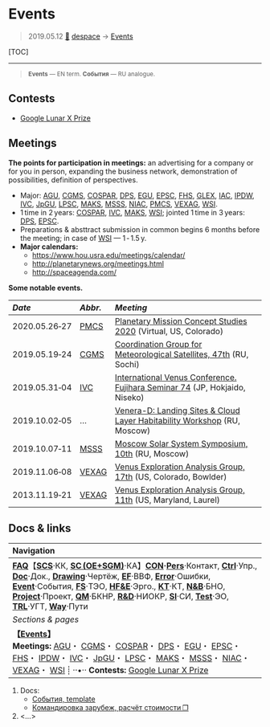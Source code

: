# Events
> 2019.05.12 [🚀](../index/index.md) [despace](index.md) → [Events](event.md)

[TOC]

---

> <small>**Events** — EN term. **События** — RU analogue.</small>



## Contests
   - [Google Lunar X Prize](google_lunar_x_prize.md)



## Meetings
**The points for participation in meetings:** an advertising for a company or for you in person, expanding the business network, demonstration of possibilities, definition of perspectives.

   - Major: [AGU](agu.md), [CGMS](cgms.md), [COSPAR](cospar.md), [DPS](dps.md), [EGU](egu.md), [EPSC](epsc.md), [FHS](fhs.md), [GLEX](glex.ru), [IAC](iac.md), [IPDW](ipdw.md), [IVC](ivc.md), [JpGU](jpgu.md), [LPSC](lpsc.md), [MAKS](maks.md), [MSSS](msss.md), [NIAC](niac_program.md), [PMCS](pmcs.ru), [VEXAG](vexag.md), [WSI](wsi.md).
   - 1 time in 2 years: [COSPAR](cospar.md), [IVC](ivc.md), [MAKS](maks.md), [WSI](wsi.md); jointed 1 time in 3 years: [DPS](dps.md), [EPSC](epsc.md).
   - Preparations & absttract submission in common begins 6 months before the meeting; in case of [WSI](wsi.md) — 1 ‑ 1.5 y.
   - **Major calendars:**
      - <https://www.hou.usra.edu/meetings/calendar/>
      - <http://planetarynews.org/meetings.html>
      - <http://spaceagenda.com/>

**Some notable events.**

|*Date*|*Abbr.*|*Meeting*|
|:--|:--|:--|
|2020.05.26‑27|[PMCS](pmcs.md)|[Planetary Mission Concept Studies 2020](pmcs2020.md) (Virtual, US, Colorado)|
|2019.05.19‑24|[CGMS](cgms.md)|[Coordination Group for Meteorological Satellites, 47th](cgms_47.md) (RU, Sochi)|
|2019.05.31‑04|[IVC](ivc.md)|[International Venus Conference. Fujihara Seminar 74](ivc_2019.md) (JP, Hokjaido, Niseko)|
|2019.10.02‑05|…|[Venera-D: Landing Sites & Cloud Layer Habitability Workshop](vdws2019.md) (RU, Moscow)|
|2019.10.07‑11|[MSSS](msss.md)|[Moscow Solar System Symposium, 10th](msss_10.md) (RU, Moscow)|
|2019.11.06‑08|[VEXAG](vexag.md)|[Venus Exploration Analysis Group, 17th](vexag_2019.md) (US, Colorado, Bowlder)|
|2013.11.19‑21|[VEXAG](vexag.md)|[Venus Exploration Analysis Group, 11th](vexag_11.md) (US, Maryland, Laurel)|



## Docs & links
|Navigation|
|:--|
|**[FAQ](faq.md)**【**[SCS](scs.md)**·КК, **[SC (OE+SGM)](sc.md)**·КА】**[CON](contact.md)·[Pers](person.md)**·Контакт, **[Ctrl](control.md)**·Упр., **[Doc](doc.md)**·Док., **[Drawing](drawing.md)**·Чертёж, **[EF](ef.md)**·ВВФ, **[Error](error.md)**·Ошибки, **[Event](event.md)**·События, **[FS](fs.md)**·ТЭО, **[HF&E](hfe.md)**·Эрго., **[KT](kt.md)**·КТ, **[N&B](nnb.md)**·БНО, **[Project](project.md)**·Проект, **[QM](qm.md)**·БКНР, **[R&D](rnd.md)**·НИОКР, **[SI](si.md)**·СИ, **[Test](test.md)**·ЭО, **[TRL](trl.md)**·УГТ, **[Way](way.md)**·Пути|
|*Sections & pages*|
|**【[Events](event.md)】**<br> **Meetings:** [AGU](agu.md)・ [CGMS](cgms.md)・ [COSPAR](cospar.md)・ [DPS](dps.md)・ [EGU](egu.md)・ [EPSC](epsc.md)・ [FHS](fhs.md)・ [IPDW](ipdw.md)・ [IVC](ivc.md)・ [JpGU](jpgu.md)・ [LPSC](lpsc.md)・ [MAKS](maks.md)・ [MSSS](msss.md)・ [NIAC](niac_program.md)・ [VEXAG](vexag.md)・ [WSI](wsi.md) ┊ ··•·· **Contests:** [Google Lunar X Prize](google_lunar_x_prize.md)|

   1. Docs:
      - [События, template](templates.md)
      - [Командировка зарубеж, расчёт стоимости ❐](f/event/meeting_calc.ods)
   1. <…>
